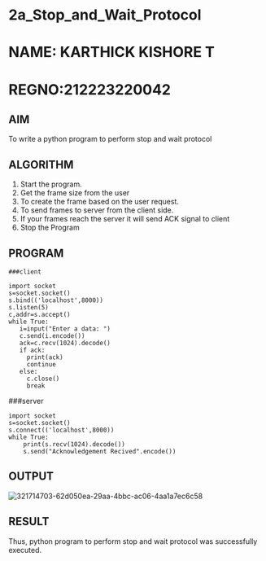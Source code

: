 # 2a_Stop_and_Wait_Protocol

# NAME: KARTHICK KISHORE T
# REGNO:212223220042
## AIM 
To write a python program to perform stop and wait protocol
## ALGORITHM
1. Start the program.
2. Get the frame size from the user
3. To create the frame based on the user request.
4. To send frames to server from the client side.
5. If your frames reach the server it will send ACK signal to client
6. Stop the Program
## PROGRAM
```
###client

import socket
s=socket.socket()
s.bind(('localhost',8000))
s.listen(5)
c,addr=s.accept()
while True:
   i=input("Enter a data: ")
   c.send(i.encode())
   ack=c.recv(1024).decode()
   if ack:
     print(ack)
     continue
   else:
     c.close()
     break
```
###server
```
import socket
s=socket.socket()
s.connect(('localhost',8000))
while True:
    print(s.recv(1024).decode())
    s.send("Acknowledgement Recived".encode())
```
## OUTPUT

![321714703-62d050ea-29aa-4bbc-ac06-4aa1a7ec6c58](https://github.com/Mohanraj2006/2a_Stop_and_Wait_Protocol/assets/152195759/ee9220a1-63e8-407f-8afb-eccba52aba9e)

## RESULT
Thus, python program to perform stop and wait protocol was successfully executed.

